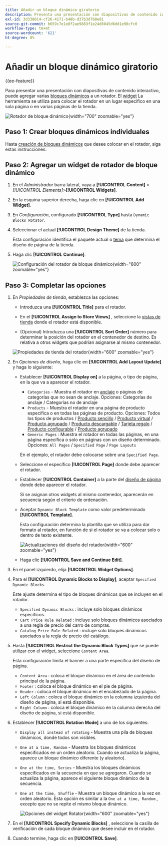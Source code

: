```yaml
---
title: Añadir un bloque dinámico giratorio
description: Presenta una presentación con diapositivas de contenido interactivo en la tienda agregando varios bloques dinámicos a un rotador.
exl-id: 3d338014-cf26-4171-b48b-d37b3d7b0e81
source-git-commit: b659c7e1e8f2ae9883f1e24d8045d6dd1e90cfc0
workflow-type: tm+mt
source-wordcount: '621'
ht-degree: 0%

---
```


# Añadir un bloque dinámico giratorio

{{ee-feature}}

Para presentar una presentación con diapositivas de contenido interactivo, puede agregar varias [bloques dinámicos](dynamic-blocks.md) a un rotador. El [widget](widgets.md) La herramienta se utiliza para colocar el rotador en un lugar específico en una sola página o en varias páginas de la tienda.

![Rotador de bloque dinámico](./assets/widget-dynamic-block-rotator.png){width="700" zoomable="yes"}

## Paso 1: Crear bloques dinámicos individuales

Hasta [creación de bloques dinámicos](dynamic-blocks.md) que desee colocar en el rotador, siga estas instrucciones:

## Paso 2: Agregar un widget de rotador de bloque dinámico

1. En el _Administrador_ barra lateral, vaya a **[!UICONTROL Content]** > _[!UICONTROL Elements]_>**[!UICONTROL Widgets]**.

1. En la esquina superior derecha, haga clic en **[!UICONTROL Add Widget]**.

1. En _Configuración_, configurado **[!UICONTROL Type]** hasta `Dynamic Blocks Rotator`.

1. Seleccionar el actual **[!UICONTROL Design Theme]** de la tienda.

   Esta configuración identifica el paquete actual o [tema](themes.md) que determina el diseño de página de la tienda.

1. Haga clic **[!UICONTROL Continue]**.

   ![Configuración del rotador de bloque dinámico](./assets/widget-dynamic-block-rotator-settings.png){width="600" zoomable="yes"}

## Paso 3: Completar las opciones

1. En _Propiedades de tienda_, establezca las opciones:

   - Introduzca una **[!UICONTROL Title]** para el rotador.

   - En el **[!UICONTROL Assign to Store Views]** , seleccione la [vistas de tienda](../getting-started/websites-stores-views.md) donde el rotador está disponible.

   - (Opcional) Introduzca una **[!UICONTROL Sort Order]** número para determinar la posición del rotador en el contenedor de destino. Es relativa a otros widgets que podrían asignarse al mismo contenedor.

   ![Propiedades de tienda del rotador](./assets/widget-dynamic-block-rotator-storefront-properties.png){width="600" zoomable="yes"}

1. En _Opciones de diseño_, haga clic en **[!UICONTROL Add Layout Update]** y haga lo siguiente:

   - Establecer **[!UICONTROL Display on]** a la página, o tipo de página, en la que va a aparecer el rotador.

      - `Categories` - Muestra el rotador en [anclaje](../catalog/navigation-layered.md) o páginas de categorías que no sean de anclaje. Opciones: Categorías de anclaje / Categorías no de anclaje
      - `Products` - Muestra el rotador en una página de producto específica o en todas las páginas de producto. Opciones: Todos los tipos de productos / [Producto sencillo](../catalog/product-create-simple.md) /  [Producto virtual](../catalog/product-create-virtual.md) / [Producto agrupado](../catalog/product-create-bundle.md) / [Producto descargable](../catalog/product-create-downloadable.md) / [Tarjeta regalo](../catalog/product-gift-card-create.md) / [Producto configurable](../catalog/product-create-configurable.md) / [Producto agrupado](../catalog/product-create-grouped.md)
      - `Generic Pages` : Muestra el rotador en todas las páginas, en una página específica o solo en páginas con un diseño determinado. Opciones: `All Pages` / `Specified Page` / `Page Layouts`

     En el ejemplo, el rotador debe colocarse sobre una `Specified Page`.

   - Seleccione el específico **[!UICONTROL Page]** donde debe aparecer el rotador.

   - Establecer **[!UICONTROL Container]** a la parte del [diseño de página](page-layout.md#standard-page-layouts) donde debe aparecer el rotador.

     Si se asignan otros widgets al mismo contenedor, aparecerán en secuencia según el criterio de ordenación.

   - Aceptar `Dynamic Block Template` como valor predeterminado **[!UICONTROL Template]**.

     Esta configuración determina la plantilla que se utiliza para dar formato al rotador, en función de si el rotador se va a colocar solo o dentro de texto existente.

     ![Actualizaciones del diseño del rotador](./assets/widget-dynamic-block-rotator-layout-updates.png){width="600" zoomable="yes"}

   - Haga clic **[!UICONTROL Save and Continue Edit]**.

1. En el panel izquierdo, elija **[!UICONTROL Widget Options]**.

1. Para el **[!UICONTROL Dynamic Blocks to Display]**, aceptar `Specified Dynamic Blocks`.

   Este ajuste determina el tipo de bloques dinámicos que se incluyen en el rotador.

   - `Specified Dynamic Blocks` : incluye solo bloques dinámicos específicos.
   - `Cart Price Rule Related` : incluye solo bloques dinámicos asociados a una regla de precio del carro de compras.
   - `Catalog Price Rule Related` : incluye solo bloques dinámicos asociados a la regla de precio del catálogo.

1. Hasta **[!UICONTROL Restrict the Dynamic Block Types]** que se puede utilizar con el widget, seleccione `Content Area`.

   Esta configuración limita el banner a una parte específica del diseño de página.

   - `Content Area` : coloca el bloque dinámico en el área de contenido principal de la página.
   - `Footer` : coloca el bloque dinámico en el pie de página.
   - `Header` : coloca el bloque dinámico en el encabezado de la página.
   - `Left Column` : coloca el bloque dinámico en la columna izquierda del diseño de página, si está disponible.
   - `Right Column` : coloca el bloque dinámico en la columna derecha del diseño de página, si está disponible.

1. Establecer **[!UICONTROL Rotation Mode]** a uno de los siguientes:

   - `Display all instead of rotating` - Muestra una pila de bloques dinámicos, donde todos son visibles.
   - `One at a time, Random` - Muestra los bloques dinámicos especificados en un orden aleatorio. Cuando se actualiza la página, aparece un bloque dinámico diferente (y aleatorio).
   - `One at the time, Series` - Muestra los bloques dinámicos especificados en la secuencia en que se agregaron. Cuando se actualiza la página, aparece el siguiente bloque dinámico de la secuencia.
   - `One at the time, Shuffle` - Muestra un bloque dinámico a la vez en orden aleatorio. Esta opción es similar a la `One at a time, Random` , excepto que no se repite el mismo bloque dinámico.

     ![Opciones del widget Rotator](./assets/widget-dynamic-block-rotator-widget-options.png){width="600" zoomable="yes"}

1. En el **[!UICONTROL Specify Dynamic Blocks]** , seleccione la casilla de verificación de cada bloque dinámico que desee incluir en el rotador.

1. Cuando termine, haga clic en **[!UICONTROL Save]**.
